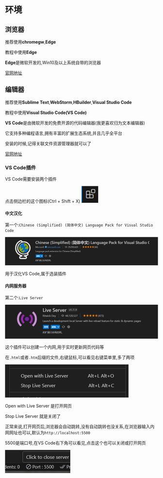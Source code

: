 # 环境

## 浏览器

推荐使用**chromegw**,**Edge**

教程中使用**Edge**

**Edge**是微软开发的,Win10及以上系统自带的浏览器

[官网地址](//www.microsoft.com/zh-cn/edge)

## 编辑器

推荐使用**Sublime Text**,**WebStorm**,**HBuilder**,**Visual Studio Code**

教程中使用**Visual Studio Code(VS Code)**

**VS Code**是由微软开发的免费开源的代码编辑器(我更喜欢归为文本编辑器)

它支持多种编程语言,拥有丰富的扩展生态系统,并且几乎全平台

安装的时候,记得关联文件资源管理器就可以了

[官网地址](//code.visualstudio.com/)

### VS Code插件

VS Code需要安装两个插件

点击侧边栏的这个图标(Ctrl + Shift + X) ![120077f19333cd032aabee6acb512e3a9b46543a](Assets/120077f19333cd032aabee6acb512e3a9b46543a.png)

#### 中文汉化

第一个:`Chinese (Simplified) (简体中文) Language Pack for Visual Studio Code`

![3341a5467c2746cfc269f63774544d084227b34a](Assets/3341a5467c2746cfc269f63774544d084227b34a.png)

用于汉化VS Code,属于选装插件

#### 内网服务器

第二个:`Live Server`

![c60d460b2fb7680609a67b5ba0914a2004e56a89](Assets/c60d460b2fb7680609a67b5ba0914a2004e56a89.png)

这个插件可以创建一个内网,用于实时更新网页代码等

在`.html`或者`.htm`后缀的文件,右键鼠标,可以看见右键菜单里,多了两项

![2555872dce8f9575a7e5055980103a1f011bbb4b](Assets/2555872dce8f9575a7e5055980103a1f011bbb4b.png)

Open with Live Server 是打开网页

Stop Live Server 就是关闭了

正常来说,打开网页后,浏览器会自动跳转,没有自动跳转也没关系,在浏览器输入内网网址也可以,默认为`http://localhost:5500`

5500是端口号,在VS Code右下角可以看见,点击这个也可以关闭或打开网页

![2e8527ef36a52316ee330749b6b8b1b30dbe4169](Assets/2e8527ef36a52316ee330749b6b8b1b30dbe4169.png)
